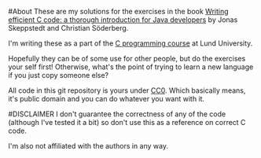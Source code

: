 #About
These are my solutions for the exercises in the book [Writing efficient C code: a thorough introduction for Java developers](http://www.adlibris.com/se/product.aspx?isbn=9197794007) by Jonas Skeppstedt and Christian Söderberg.

I'm writing these as a part of the [C programming course](http://cs.lth.se/edaa25/) at Lund University.

Hopefully they can be of some use for other people, but do the exercises your self first! Otherwise, what's the point of trying to learn a new language if you just copy someone else?

All code in this git repository is yours under [CC0](http://creativecommons.org/publicdomain/zero/1.0/). Which basically means, it's public domain and you can do whatever you want with it.

#DISCLAIMER
I don't guarantee the correctness of any of the code (although I've tested it a bit) so don't use this as a reference on correct C code.

I'm also not affiliated with the authors in any way.